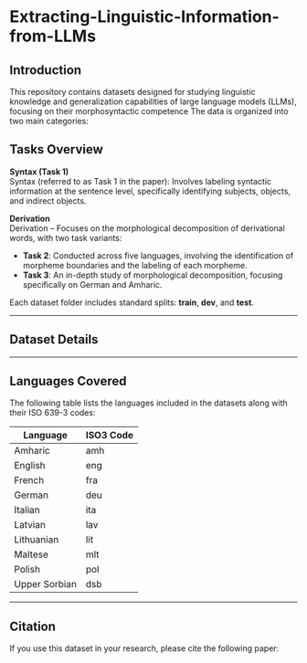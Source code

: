 # Extracting-Linguistic-Information-from-LLMs

## Introduction
This repository contains datasets designed for studying 
linguistic knowledge and generalization capabilities of large language models (LLMs), focusing on their morphosyntactic competence
The data is organized into two main categories:



## Tasks Overview

**Syntax (Task 1)**  
Syntax (referred to as Task 1 in the paper): Involves labeling syntactic information at the sentence level, specifically identifying subjects, objects, and indirect objects.

**Derivation**  
Derivation – Focuses on the morphological decomposition of derivational words, with two task variants:

- **Task 2**: Conducted across five languages, involving the identification of morpheme boundaries and the labeling of each morpheme.  
- **Task 3**: An in-depth study of morphological decomposition, focusing specifically on German and Amharic.


Each dataset folder includes standard splits: **train**, **dev**, and **test**.

---

## Dataset Details


---

## Languages Covered
The following table lists the languages included in the datasets along with their ISO 639-3 codes:

| Language       | ISO3 Code |
|----------------|-----------|
| Amharic        | amh       |
| English        | eng       |
| French         | fra       |
| German         | deu       |
| Italian        | ita       |
| Latvian        | lav       |
| Lithuanian     | lit       |
| Maltese        | mlt       |
| Polish         | pol       |
| Upper Sorbian  | dsb       |


---

## Citation
If you use this dataset in your research, please cite the following paper:

